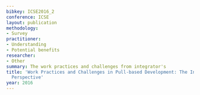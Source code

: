 ```yaml
---
bibkey: ICSE2016_2
conference: ICSE
layout: publication
methodology:
- Survey
practitioner:
- Understanding
- Potential benefits
researcher:
- Other
summary: The work practices and challenges from integrator's
title: 'Work Practices and Challenges in Pull-based Development: The Integrator''s
  Perspective'
year: 2016
---
```

